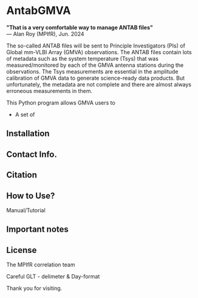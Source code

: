 # AntabGMVA

<b>"That is a very comfortable way to manage ANTAB files"</b><br>
&mdash; Alan Roy (MPIfR), Jun. 2024

The so-called ANTAB files will be sent to Principle Investigators (PIs) of Global mm-VLBI Array (GMVA) observations. The ANTAB files contain lots of metadata such as the system temperature (Tsys) that was measured/monitored by each of the GMVA antenna stations during the observations. The Tsys measurements are essential in the amplitude calibration of GMVA data to generate science-ready data products. But unfortunately, the metadata are not complete and there are almost always erroneous measurements in them.

This Python program allows GMVA users to 



* A set of

## Installation


## Contact Info.


## Citation



## How to Use?
Manual/Tutorial




## Important notes





## License

The MPIfR correlation team


Careful GLT - delimeter & Day-format



Thank you for visiting.


